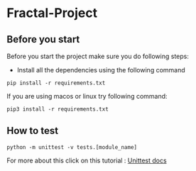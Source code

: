 # Fractal-Project

## Before you start

Before you start the project make sure you do following steps:
* Install all the dependencies using the following  command
```
pip install -r requirements.txt
```
If you are using macos or linux try following command:
```
pip3 install -r requirements.txt
```
## How to test
```
python -m unittest -v tests.[module_name]
```
For more about this click on this tutorial : [Unittest docs](https://docs.python.org/3/library/unittest.html)

